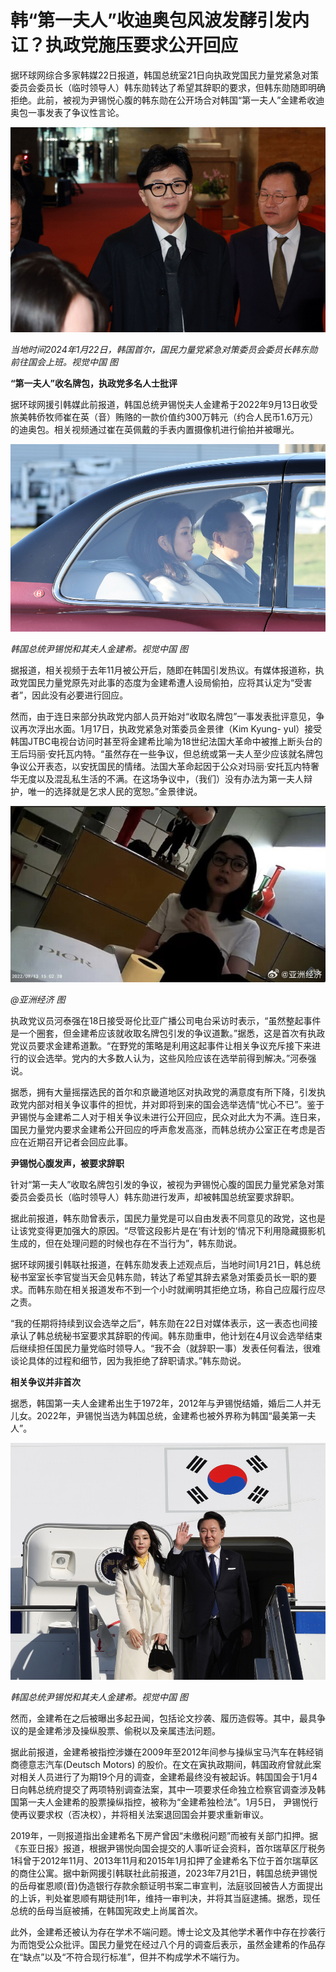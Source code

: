 # 韩“第一夫人”收迪奥包风波发酵引发内讧？执政党施压要求公开回应

据环球网综合多家韩媒22日报道，韩国总统室21日向执政党国民力量党紧急对策委员会委员长（临时领导人）韩东勋转达了希望其辞职的要求，但韩东勋随即明确拒绝。此前，被视为尹锡悦心腹的韩东勋在公开场合对韩国“第一夫人”金建希收迪奥包一事发表了争议性言论。

![f5cd02008badcf68b7460bca45b9554c.jpg](https://raw.githubusercontent.com/qqhsx/qqnews_image/main/2024/01/22/韩“第一夫人”收迪奥包风波发酵引发内讧？执政党施压要求公开回应/f5cd02008badcf68b7460bca45b9554c.jpg)

 _当地时间2024年1月22日，韩国首尔，国民力量党紧急对策委员会委员长韩东勋前往国会上班。视觉中国 图_

**“第一夫人”收名牌包，执政党多名人士批评**

据环球网援引韩媒此前报道，韩国总统尹锡悦夫人金建希于2022年9月13日收受旅美韩侨牧师崔在英（音）贿赂的一款价值约300万韩元（约合人民币1.6万元）的迪奥包。相关视频通过崔在英佩戴的手表内置摄像机进行偷拍并被曝光。

![785d7a4e91c67278b1affd4ac9d24eac.jpg](https://raw.githubusercontent.com/qqhsx/qqnews_image/main/2024/01/22/韩“第一夫人”收迪奥包风波发酵引发内讧？执政党施压要求公开回应/785d7a4e91c67278b1affd4ac9d24eac.jpg)

_韩国总统尹锡悦和其夫人金建希。视觉中国 图_

据报道，相关视频于去年11月被公开后，随即在韩国引发热议。有媒体报道称，执政党国民力量党原先对此事的态度为金建希遭人设局偷拍，应将其认定为“受害者”，因此没有必要进行回应。

然而，由于连日来部分执政党内部人员开始对“收取名牌包”一事发表批评意见，争议再次浮出水面。1月17日，执政党紧急对策委员金景律（Kim Kyung-
yul）接受韩国JTBC电视台访问时甚至将金建希比喻为18世纪法国大革命中被推上断头台的王后玛丽·安托瓦内特。“虽然存在一些争议，但总统或第一夫人至少应该就名牌包争议公开表态，以安抚国民的情绪。法国大革命起因于公众对玛丽·安托瓦内特奢华无度以及混乱私生活的不满。在这场争议中，（我们）没有办法为第一夫人辩护，唯一的选择就是乞求人民的宽恕。”金景律说。

![2f5279e90364c44ba8d67e3146767884.jpg](https://raw.githubusercontent.com/qqhsx/qqnews_image/main/2024/01/22/韩“第一夫人”收迪奥包风波发酵引发内讧？执政党施压要求公开回应/2f5279e90364c44ba8d67e3146767884.jpg)

_@亚洲经济 图_

执政党议员河泰强在18日接受哥伦比亚广播公司电台采访时表示，“虽然整起事件是一个圈套，但金建希应该就收取名牌包引发的争议道歉。”据悉，这是首次有执政党议员要求金建希道歉。“在野党的策略是利用这起事件让相关争议充斥接下来进行的议会选举。党内的大多数人认为，这些风险应该在选举前得到解决。”河泰强说。

据悉，拥有大量摇摆选民的首尔和京畿道地区对执政党的满意度有所下降，引发执政党内部对相关争议事件的担忧，并对即将到来的国会选举选情“忧心不已”。鉴于尹锡悦与金建希二人对于相关争议未进行公开回应，民众对此大为不满。连日来，国民力量党内要求金建希公开回应的呼声愈发高涨，而韩总统办公室正在考虑是否应在近期召开记者会回应此事。

**尹锡悦心腹发声，被要求辞职**

针对“第一夫人”收取名牌包引发的争议，被视为尹锡悦心腹的国民力量党紧急对策委员会委员长（临时领导人）韩东勋进行发声，却被韩国总统室要求辞职。

据此前报道，韩东勋曾表示，国民力量党是可以自由发表不同意见的政党，这也是让该党变得更加强大的原因。“尽管这段影片是在‘有计划的’情况下利用隐藏摄影机生成的，但在处理问题的时候也存在不当行为”，韩东勋说。

据环球网援引韩联社报道，在韩东勋发表上述观点后，当地时间1月21日，韩总统秘书室室长李官燮当天会见韩东勋，转达了希望其辞去紧急对策委员长一职的要求。而韩东勋在相关报道发布不到一个小时就阐明其拒绝立场，称自己应履行应尽之责。

“我的任期将持续到议会选举之后”，韩东勋在22日对媒体表示，这一表态也间接承认了韩总统秘书室要求其辞职的传闻。韩东勋重申，他计划在4月议会选举结束后继续担任国民力量党临时领导人。“我不会（就辞职一事）发表任何看法，很难谈论具体的过程和细节，因为我拒绝了辞职请求。”韩东勋说。

**相关争议并非首次**

据悉，韩国第一夫人金建希出生于1972年，2012年与尹锡悦结婚，婚后二人并无儿女。2022年，尹锡悦当选为韩国总统，金建希也被外界称为韩国“最美第一夫人”。

![794ed27081e2cb60818644210e28f2e7.jpg](https://raw.githubusercontent.com/qqhsx/qqnews_image/main/2024/01/22/韩“第一夫人”收迪奥包风波发酵引发内讧？执政党施压要求公开回应/794ed27081e2cb60818644210e28f2e7.jpg)

 _韩国总统尹锡悦和其夫人金建希。视觉中国 图_

然而，金建希在之后被曝出多起丑闻，包括论文抄袭、履历造假等。其中，最具争议的是金建希涉及操纵股票、偷税以及亲属违法问题。

据此前报道，金建希被指控涉嫌在2009年至2012年间参与操纵宝马汽车在韩经销商德意志汽车(Deutsch Motors)
的股价。在文在寅执政期间，韩国政府曾就此案对相关人员进行了为期19个月的调查，金建希最终没有被起诉。韩国国会于1月4日向韩总统府提交了两项特别调查法案，其中一项要求任命独立检察官调查涉及韩国第一夫人金建希的股票操纵指控，被称为“金建希独检法”。1月5日，
尹锡悦行使再议要求权（否决权），并将相关法案退回国会并要求重新审议。

2019年，一则报道指出金建希名下房产曾因“未缴税问题”而被有关部门扣押。据《东亚日报》报道，根据尹锡悦向国会提交的人事听证会资料，首尔瑞草区厅税务1科曾于2012年11月、2013年11月和2015年1月扣押了金建希名下位于首尔瑞草区的商住公寓。据中新网援引韩联社此前报道，2023年7月21日，韩国总统尹锡悦的岳母崔恩顺(音)伪造银行存款余额证明书案二审宣判，法庭驳回被告人方面提出的上诉，判处崔恩顺有期徒刑1年，维持一审判决，并将其当庭逮捕。据悉，现任总统的岳母当庭被捕，在韩国宪政史上尚属首次。

此外，金建希还被认为存在学术不端问题。博士论文及其他学术著作中存在抄袭行为而饱受公众批评。国民力量党在经过八个月的调查后表示，虽然金建希的作品存在“缺点”以及“不符合现行标准”，但并不构成学术不端行为。

